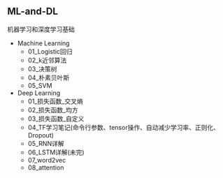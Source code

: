 ## ML-and-DL
机器学习和深度学习基础
- Machine Learning
  - 01_Logistic回归
  - 02_k近邻算法
  - 03_决策树
  - 04_朴素贝叶斯
  - 05_SVM
- Deep Learning
  - 01_损失函数_交叉熵
  - 02_损失函数_均方
  - 03_损失函数_自定义
  - 04_TF学习笔记(命令行参数、tensor操作、自动减少学习率、正则化、Dropout)
  - 05_RNN详解
  - 06_LSTM详解(未完)
  - 07_word2vec
  - 08_attention
